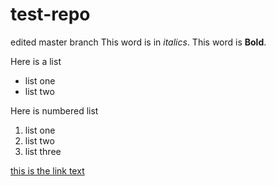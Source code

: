 # test-repo
edited master branch
This word is in *italics*.
This word is **Bold**.

Here is a list
- list one
- list two 

Here is numbered list
1. list one
2. list two 
18. list three

[this is the link text](day1.md)
